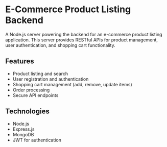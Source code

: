 # E-Commerce Product Listing Backend

A Node.js server powering the backend for an e-commerce product listing application. This server provides RESTful APIs for product management, user authentication, and shopping cart functionality.

## Features

- Product listing and search
- User registration and authentication
- Shopping cart management (add, remove, update items)
- Order processing
- Secure API endpoints


## Technologies

- Node.js
- Express.js
- MongoDB 
- JWT for authentication

